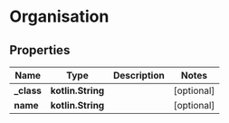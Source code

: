 
# Organisation

## Properties
Name | Type | Description | Notes
------------ | ------------- | ------------- | -------------
**_class** | **kotlin.String** |  |  [optional]
**name** | **kotlin.String** |  |  [optional]



